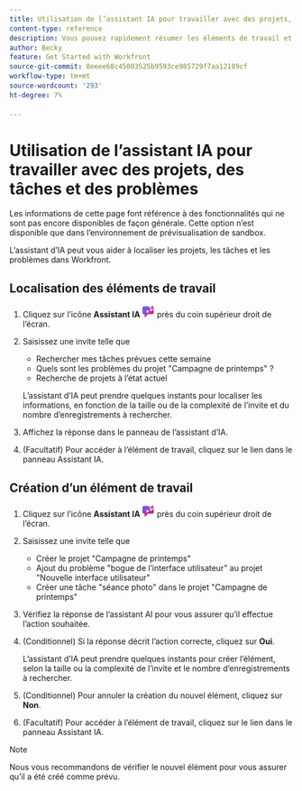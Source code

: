 ```yaml
---
title: Utilisation de l’assistant IA pour travailler avec des projets, des tâches et des problèmes
content-type: reference
description: Vous pouvez rapidement résumer les éléments de travail et les documents à l’aide de la fonctionnalité Résumer .
author: Becky
feature: Get Started with Workfront
source-git-commit: 0eeee68c45003525b9593ce985729f7aa12189cf
workflow-type: tm+mt
source-wordcount: '293'
ht-degree: 7%

---
```


# Utilisation de l’assistant IA pour travailler avec des projets, des tâches et des problèmes

<span class="preview">Les informations de cette page font référence à des fonctionnalités qui ne sont pas encore disponibles de façon générale. Cette option n’est disponible que dans l’environnement de prévisualisation de sandbox.</span>


L’assistant d’IA peut vous aider à localiser les projets, les tâches et les problèmes dans Workfront.

## Localisation des éléments de travail

1. Cliquez sur l’icône **Assistant IA** ![Icône Assistant IA](assets/ai-assistant-icon.png) près du coin supérieur droit de l’écran.
1. Saisissez une invite telle que

   * Rechercher mes tâches prévues cette semaine
   * Quels sont les problèmes du projet &quot;Campagne de printemps&quot; ?
   * Recherche de projets à l’état actuel

   L’assistant d’IA peut prendre quelques instants pour localiser les informations, en fonction de la taille ou de la complexité de l’invite et du nombre d’enregistrements à rechercher.
1. Affichez la réponse dans le panneau de l’assistant d’IA.
1. (Facultatif) Pour accéder à l’élément de travail, cliquez sur le lien dans le panneau Assistant IA.

## Création d’un élément de travail

1. Cliquez sur l’icône **Assistant IA** ![Icône Assistant IA](assets/ai-assistant-icon.png) près du coin supérieur droit de l’écran.
1. Saisissez une invite telle que

   * Créer le projet &quot;Campagne de printemps&quot;
   * Ajout du problème &quot;bogue de l’interface utilisateur&quot; au projet &quot;Nouvelle interface utilisateur&quot;
   * Créer une tâche &quot;séance photo&quot; dans le projet &quot;Campagne de printemps&quot;

1. Vérifiez la réponse de l’assistant AI pour vous assurer qu’il effectue l’action souhaitée.
1. (Conditionnel) Si la réponse décrit l’action correcte, cliquez sur **Oui**.

   L’assistant d’IA peut prendre quelques instants pour créer l’élément, selon la taille ou la complexité de l’invite et le nombre d’enregistrements à rechercher.
1. (Conditionnel) Pour annuler la création du nouvel élément, cliquez sur **Non**.
1. (Facultatif) Pour accéder à l’élément de travail, cliquez sur le lien dans le panneau Assistant IA.

>[!NOTE]
>
>Nous vous recommandons de vérifier le nouvel élément pour vous assurer qu’il a été créé comme prévu.



<!--

## Update a work item

1. Click the **AI Assistant** icon ![AI Assistant icon](assets/ai-assistant-icon.png) near the upper-right corner of the screen.
1. Enter a prompt such as 

   * Assign task "Photoshoot" to me
   * Change "Spring Campaign" status to Current 

1. Check the AI Assistant response to ensure that it is taking the desired action
1. (Conditional) If the response describes the correct action, click **Yes**.

   AI Assistant may take a few moments to update the item, depending on how large or complex the prompt is and how many records it needs to search.
1. (Conditional) To cancel the creation of the new item, click **No**.
1. (Optional) To go to the work item, click the link in the AI Assistant panel.

-->
